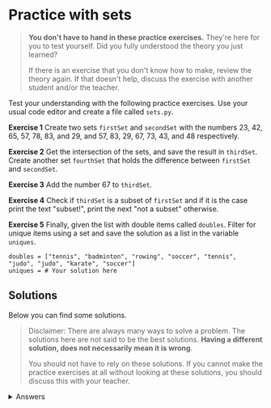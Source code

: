 # Practice with sets
> **You don't have to hand in these practice exercises.** They're here for you to test yourself. Did you fully understood the theory you just learned?
>
> If there is an exercise that you don't know how to make, review the theory again. If that doesn't help, discuss the exercise with another student and/or the teacher.

Test your understanding with the following practice exercises. Use your usual code editor and create a file called `sets.py`.

**Exercise 1** Create two sets `firstSet` and `secondSet` with the numbers 23, 42, 65, 57, 78, 83, and 29, and 57, 83, 29, 67, 73, 43, and 48 respectively.

**Exercise 2**  Get the intersection of the sets, and save the result in `thirdSet`. Create another set `fourthSet` that holds the difference between `firstSet` and `secondSet`.

**Exercise 3** Add the number 67 to `thirdSet`.

**Exercise 4** Check if `thirdSet` is a subset of `firstSet` and if it is the case print the text "subset!", print the next "not a subset" otherwise.

**Exercise 5** Finally, given the list with double items called `doubles`. Filter for unique items using a set and save the solution as a list in the variable `uniques`.

    doubles = ["tennis", "badminton", "rowing", "soccer", "tennis", "judo", "judo", "karate", "soccer"]
    uniques = # Your solution here

## Solutions
Below you can find some solutions.

> Disclaimer: There are always many ways to solve a problem. The solutions here are not said to be the best solutions.
**Having a different solution, does not necessarily mean it is wrong**.
>
> You should not have to rely on these solutions. If you cannot make the practice exercises at all without looking at these solutions, you should discuss this with your teacher.

<details markdown="1"><summary  markdown="span">Answers</summary>

**Exercise 1**

    firstSet = set([23, 42, 65, 57, 78, 83, 29])
    secondSet = set([57, 83, 29, 67, 73, 43, 48])

**Exercise 2**

    thirdSet = firstSet & secondSet
    fourthset = firstSet - secondSet

**Exercise 3**

    thirdSet.add(67)

**Exercise 4**

    if thirdSet < firstSet:
        print("subset!")
    else:
        print("not a subset")

**Exercise 5**

    doubles = ["tennis", "badminton", "rowing", "soccer", "tennis", "judo", "judo", "karate", "soccer"]
    uniques = list(set(doubles))

</details>
